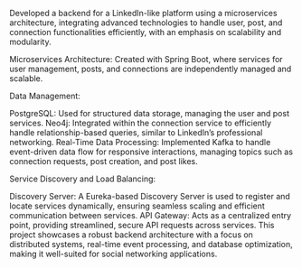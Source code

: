 Developed a backend for a LinkedIn-like platform using a microservices architecture, integrating advanced technologies to handle user, post, and connection functionalities efficiently, with an emphasis on scalability and modularity.

Microservices Architecture: Created with Spring Boot, where services for user management, posts, and connections are independently managed and scalable.

Data Management:

PostgreSQL: Used for structured data storage, managing the user and post services.
Neo4j: Integrated within the connection service to efficiently handle relationship-based queries, similar to LinkedIn’s professional networking.
Real-Time Data Processing: Implemented Kafka to handle event-driven data flow for responsive interactions, managing topics such as connection requests, post creation, and post likes.

Service Discovery and Load Balancing:

Discovery Server: A Eureka-based Discovery Server is used to register and locate services dynamically, ensuring seamless scaling and efficient communication between services.
API Gateway: Acts as a centralized entry point, providing streamlined, secure API requests across services.
This project showcases a robust backend architecture with a focus on distributed systems, real-time event processing, and database optimization, making it well-suited for social networking applications.
